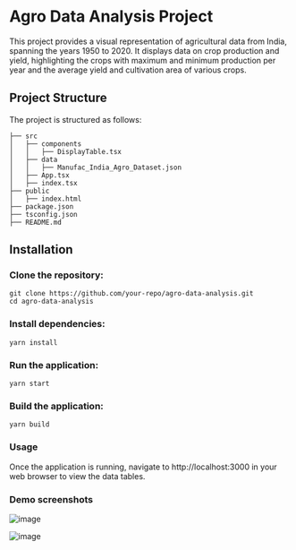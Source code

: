 # Agro Data Analysis Project

This project provides a visual representation of agricultural data from India, spanning the years 1950 to 2020. It displays data on crop production and yield, highlighting the crops with maximum and minimum production per year and the average yield and cultivation area of various crops.

## Project Structure
The project is structured as follows:
``` 
├── src
│   ├── components
│   │   ├── DisplayTable.tsx
│   ├── data
│   │   ├── Manufac_India_Agro_Dataset.json
│   ├── App.tsx
│   ├── index.tsx
├── public
│   ├── index.html
├── package.json
├── tsconfig.json
├── README.md
```

## Installation

### Clone the repository:
```
git clone https://github.com/your-repo/agro-data-analysis.git
cd agro-data-analysis
```
### Install dependencies:
```
yarn install

```

### Run the application:
```
yarn start
```

### Build the application:
```
yarn build
```

### Usage

Once the application is running, navigate to http://localhost:3000 in your web browser to view the data tables.

### Demo screenshots

![image](https://github.com/Ram1008/Assignment-Manufac/assets/76439385/450266f3-6069-44cb-85fa-ba6039a98dce)

![image](https://github.com/Ram1008/Assignment-Manufac/assets/76439385/556564e6-cf8e-43ee-bcbe-38ad6ee352d1)

